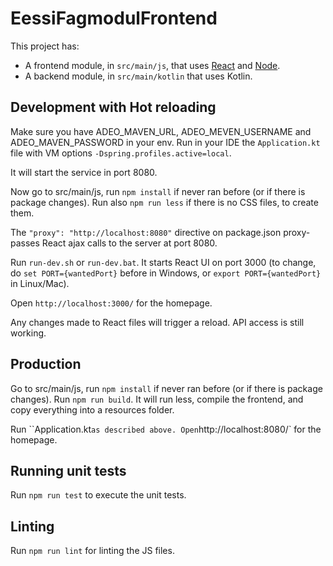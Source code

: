 # EessiFagmodulFrontend

This project has:
* A frontend module, in `src/main/js`, that uses [React](https://reactjs.org) and [Node](https://nodejs.org).
* A backend module, in `src/main/kotlin` that uses Kotlin.

## Development with Hot reloading

Make sure you have ADEO_MAVEN_URL, ADEO_MEVEN_USERNAME and ADEO_MAVEN_PASSWORD in your env.
Run in your IDE the `Application.kt` file with VM options `-Dspring.profiles.active=local`.

It will start the service in port 8080.

Now go to src/main/js, run `npm install` if never ran before (or if there is package changes).
Run also `npm run less` if there is no CSS files, to create them.

The `"proxy": "http://localhost:8080"` directive on package.json proxy-passes React ajax calls to the server at port 8080.

Run `run-dev.sh` or `run-dev.bat`. It starts React UI on port 3000
(to change, do `set PORT={wantedPort}` before in Windows, or `export PORT={wantedPort}` in Linux/Mac).

Open `http://localhost:3000/` for the homepage.

Any changes made to React files will trigger a reload. API access is still working.

## Production

Go to src/main/js, run `npm install` if never ran before (or if there is package changes).
Run `npm run build`. It will run less, compile the frontend, and copy everything into a resources folder.

Run ``Application.kt` as described above. Open `http://localhost:8080/` for the homepage.

## Running unit tests

Run `npm run test` to execute the unit tests.

## Linting

Run `npm run lint` for linting the JS files.
